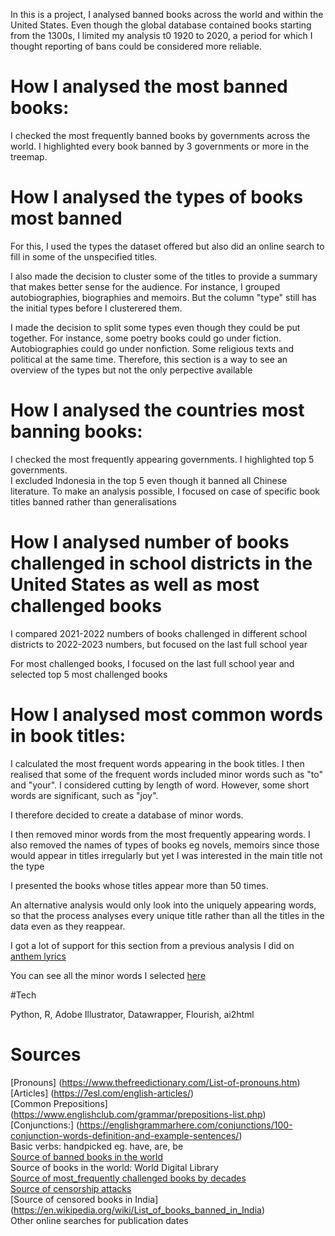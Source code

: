 In this is a project, I analysed banned books across the world and within the United States. Even though the global database contained books starting from the 1300s, I limited my analysis t0 1920 to 2020, a period for which I thought reporting of bans could be considered more reliable. <br />

# How I analysed the most banned books:
I checked the most frequently banned books by governments across the world. I highlighted every book banned by 3 governments or more in the treemap. <br />

# How I analysed the types of books most banned
For this, I used the types the dataset offered but also did an online search to fill in some of the unspecified titles. <br />

I also made the decision to cluster some of the titles to provide a summary that makes better sense for the audience. For instance, I grouped autobiographies, biographies and memoirs. But the column "type" still has the initial types before I clusterered them. <br />

I made the decision to split some types even though they could be put together. For instance, some poetry books could go under fiction.  Autobiographies could go under nonfiction. Some religious texts and political at the same time. Therefore, this section is a way to see an overview of the types but not the only perpective available <br />

# How I analysed the countries most banning books:
I checked the most frequently appearing governments. I highlighted top 5 governments. <br />
I excluded Indonesia in the top 5 even though it banned all Chinese literature. To make an analysis possible, I focused on case of specific book titles banned rather than generalisations <br />


# How I analysed number of books challenged in school districts in the United States as well as most challenged books

I compared 2021-2022 numbers of books challenged in different school districts to 2022-2023 numbers, but focused on the last full school year <br />

For most challenged books, I focused on the last full school year and selected top 5 most challenged books <br />

# How I analysed most common words in book titles:

I  calculated the most frequent words appearing in the book titles. I then realised that some of the frequent words included minor words such as "to" and "your". I considered cutting by length of word. However, some short words are significant, such as "joy". <br />

I therefore decided to create a database of minor words. <br />

I then removed minor words from the most frequently appearing words. I also removed the names of types of books eg novels, memoirs since those would appear in titles irregularly but yet I was interested in the main title not the type <br />

I presented the books whose titles appear more than 50 times. <br />

An alternative analysis would only look into the uniquely appearing words, so that the process analyses every unique title rather than all the titles in the data even as they reappear. <br />

I got a lot of support for this section from a previous analysis I did on [anthem lyrics](
https://ivynyayieka.github.io/anthems/)

You can see all the minor words I selected [here](https://github.com/ivynyayieka/anthems/blob/main/minor_words.csv)<br />

#Tech

Python, R, Adobe Illustrator, Datawrapper, Flourish, ai2html

# Sources
[Pronouns] (https://www.thefreedictionary.com/List-of-pronouns.htm)<br/>
[Articles] (https://7esl.com/english-articles/)<br/>
[Common Prepositions] (https://www.englishclub.com/grammar/prepositions-list.php)<br/>
[Conjunctions:] (https://englishgrammarhere.com/conjunctions/100-conjunction-words-definition-and-example-sentences/) <br/>
Basic verbs: handpicked eg. have, are, be <br/>
[Source of banned books in the world](https://en.wikipedia.org/wiki/List_of_books_banned_by_governments)<br/>
Source of books in the world: World Digital Library <br/>
[Source of most_frequently challenged books by decades](https://www.ala.org/advocacy/bbooks/frequentlychallengedbooks/top100)<br/>
[Source of censorship attacks](https://www.everylibraryinstitute.org/book_censorship_database_magnusson)<br/>
[Source of censored books in India] (https://en.wikipedia.org/wiki/List_of_books_banned_in_India)<br/>
Other online searches for publication dates